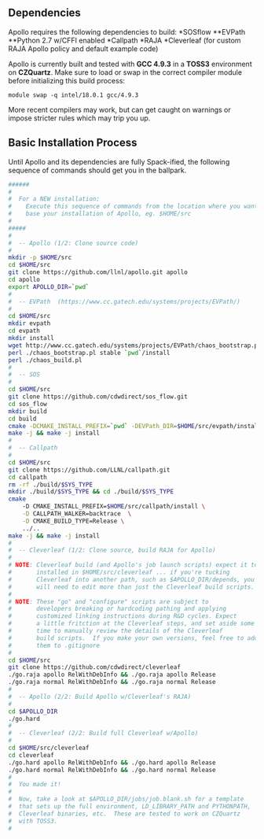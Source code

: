 
## Dependencies

Apollo requires the following dependencies to build:
*SOSflow
**EVPath
**Python 2.7 w/CFFI enabled
*Callpath
*RAJA
*Cleverleaf (for custom RAJA Apollo policy and default example code)

Apollo is currently built and tested with **GCC 4.9.3** in a **TOSS3**
environment on **CZQuartz**. Make sure to load
or swap in the correct compiler module before initializing this build process:

`module swap -q intel/18.0.1 gcc/4.9.3`

More recent compilers may work, but can get caught on warnings or
impose stricter rules which may trip you up.

## Basic Installation Process

Until Apollo and its dependencies are fully Spack-ified, the following
sequence of commands should get you in the ballpark.
```bash
######
#
#  For a NEW installation:
#    Execute this sequence of commands from the location where you want to
#    base your installation of Apollo, eg. $HOME/src
#
#####
#
#  -- Apollo (1/2: Clone source code)
#
mkdir -p $HOME/src
cd $HOME/src
git clone https://github.com/llnl/apollo.git apollo
cd apollo
export APOLLO_DIR=`pwd`
#
#  -- EVPath  (https://www.cc.gatech.edu/systems/projects/EVPath/)
#
cd $HOME/src
mkdir evpath
cd evpath
mkdir install
wget http://www.cc.gatech.edu/systems/projects/EVPath/chaos_bootstrap.pl
perl ./chaos_bootstrap.pl stable `pwd`/install
perl ./chaos_build.pl
#
#  -- SOS
#
cd $HOME/src
git clone https://github.com/cdwdirect/sos_flow.git
cd sos_flow
mkdir build
cd build
cmake -DCMAKE_INSTALL_PREFIX=`pwd` -DEVPath_DIR=$HOME/src/evpath/install ..
make -j && make -j install
#
#  -- Callpath
#
cd $HOME/src
git clone https://github.com/LLNL/callpath.git
cd callpath
rm -rf ./build/$SYS_TYPE
mkdir ./build/$SYS_TYPE && cd ./build/$SYS_TYPE
cmake
    -D CMAKE_INSTALL_PREFIX=$HOME/src/callpath/install \
    -D CALLPATH_WALKER=backtrace  \
    -D CMAKE_BUILD_TYPE=Release \
    ../..
make -j && make -j install
#
#  -- Cleverleaf (1/2: Clone source, build RAJA for Apollo)
#
# NOTE: Cleverleaf build (and Apollo's job launch scripts) expect it to be
#       installed in $HOME/src/cleverleaf ... if you're tucking
#       Cleverleaf into another path, such as $APOLLO_DIR/depends, you
#       will need to edit more than just the Cleverleaf build scripts.
#
# NOTE: These "go" and "configure" scripts are subject to
#       developers breaking or hardcoding pathing and applying
#       customized linking instructions during R&D cycles. Expect
#       a little fritction at the Cleverleaf steps, and set aside some
#       time to manually review the details of the Cleverleaf
#       build scripts.  If you make your own versions, feel free to add
#       them to .gitignore
#
cd $HOME/src
git clone https://github.com/cdwdirect/cleverleaf
./go.raja apollo RelWithDebInfo && ./go.raja apollo Release
./go.raja normal RelWithDebInfo && ./go.raja normal Release
#
#  -- Apollo (2/2: Build Apollo w/Cleverleaf's RAJA)
#
cd $APOLLO_DIR
./go.hard
#
#  -- Cleverleaf (2/2: Build full Cleverleaf w/Apollo)
#
cd $HOME/src/cleverleaf
cd cleverleaf
./go.hard apollo RelWithDebInfo && ./go.hard apollo Release
./go.hard normal RelWithDebInfo && ./go.hard normal Release
#
#  You made it!
#
#  Now, take a look at $APOLLO_DIR/jobs/job.blank.sh for a template
#  that sets up the full environment, LD_LIBRARY_PATH and PYTHONPATH,
#  Cleverleaf binaries, etc.  These are tested to work on CZQuartz
#  with TOSS3.
#
```
